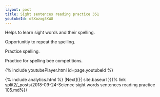```yaml
---
layout: post
title: Sight sentences reading practice 351
youtubeId: oSXozxg3XW8
---
```

 
 
Helps to learn sight words and their spelling.

Opportunitiy to repeat the spelling. 

Practice spelling. 
 
Practice for spelling bee competitions. 
 
{% include youtubePlayer.html id=page.youtubeId %}
 
 
{% include analytics.html %} 
[Next]({{ site.baseurl }}{% link  split2/_posts/2018-09-24-Science sight words sentences reading practice 105.md%})
 

